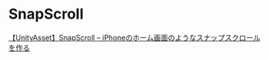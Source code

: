 # SnapScroll
[【UnityAsset】SnapScroll – iPhoneのホーム画面のようなスナップスクロールを作る](https://okamura0510.hatenablog.jp/entry/2018/05/19/225225)
